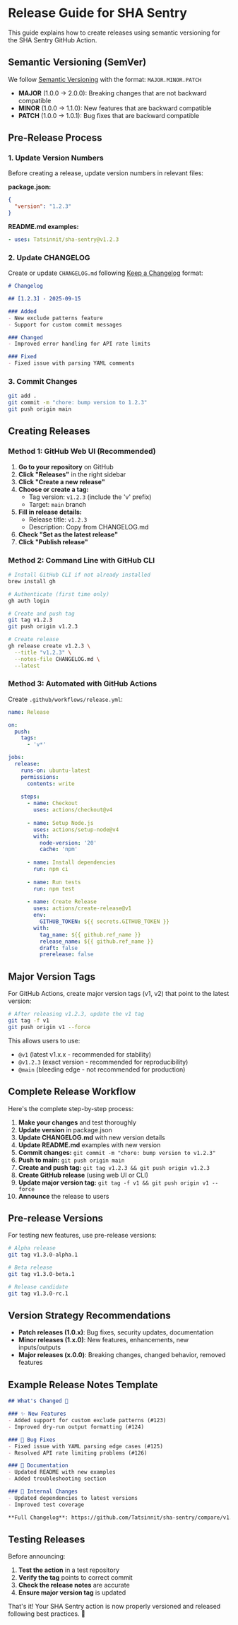 # Release Guide for SHA Sentry

This guide explains how to create releases using semantic versioning for the SHA Sentry GitHub Action.

## Semantic Versioning (SemVer)

We follow [Semantic Versioning](https://semver.org/) with the format: `MAJOR.MINOR.PATCH`

- **MAJOR** (1.0.0 → 2.0.0): Breaking changes that are not backward compatible
- **MINOR** (1.0.0 → 1.1.0): New features that are backward compatible  
- **PATCH** (1.0.0 → 1.0.1): Bug fixes that are backward compatible

## Pre-Release Process

### 1. Update Version Numbers

Before creating a release, update version numbers in relevant files:

**package.json:**
```json
{
  "version": "1.2.3"
}
```

**README.md examples:**
```yaml
- uses: Tatsinnit/sha-sentry@v1.2.3
```

### 2. Update CHANGELOG

Create or update `CHANGELOG.md` following [Keep a Changelog](https://keepachangelog.com/) format:

```markdown
# Changelog

## [1.2.3] - 2025-09-15

### Added
- New exclude patterns feature
- Support for custom commit messages

### Changed  
- Improved error handling for API rate limits

### Fixed
- Fixed issue with parsing YAML comments
```

### 3. Commit Changes

```bash
git add .
git commit -m "chore: bump version to 1.2.3"
git push origin main
```

## Creating Releases

### Method 1: GitHub Web UI (Recommended)

1. **Go to your repository** on GitHub
2. **Click "Releases"** in the right sidebar
3. **Click "Create a new release"**
4. **Choose or create a tag:**
   - Tag version: `v1.2.3` (include the 'v' prefix)
   - Target: `main` branch
5. **Fill in release details:**
   - Release title: `v1.2.3`
   - Description: Copy from CHANGELOG.md
6. **Check "Set as the latest release"**
7. **Click "Publish release"**

### Method 2: Command Line with GitHub CLI

```bash
# Install GitHub CLI if not already installed
brew install gh

# Authenticate (first time only)
gh auth login

# Create and push tag
git tag v1.2.3
git push origin v1.2.3

# Create release
gh release create v1.2.3 \
  --title "v1.2.3" \
  --notes-file CHANGELOG.md \
  --latest
```

### Method 3: Automated with GitHub Actions

Create `.github/workflows/release.yml`:

```yaml
name: Release

on:
  push:
    tags:
      - 'v*'

jobs:
  release:
    runs-on: ubuntu-latest
    permissions:
      contents: write
    
    steps:
      - name: Checkout
        uses: actions/checkout@v4
      
      - name: Setup Node.js
        uses: actions/setup-node@v4
        with:
          node-version: '20'
          cache: 'npm'
      
      - name: Install dependencies
        run: npm ci
      
      - name: Run tests
        run: npm test
      
      - name: Create Release
        uses: actions/create-release@v1
        env:
          GITHUB_TOKEN: ${{ secrets.GITHUB_TOKEN }}
        with:
          tag_name: ${{ github.ref_name }}
          release_name: ${{ github.ref_name }}
          draft: false
          prerelease: false
```

## Major Version Tags

For GitHub Actions, create major version tags (v1, v2) that point to the latest version:

```bash
# After releasing v1.2.3, update the v1 tag
git tag -f v1
git push origin v1 --force
```

This allows users to use:
- `@v1` (latest v1.x.x - recommended for stability)
- `@v1.2.3` (exact version - recommended for reproducibility)
- `@main` (bleeding edge - not recommended for production)

## Complete Release Workflow

Here's the complete step-by-step process:

1. **Make your changes** and test thoroughly
2. **Update version** in package.json
3. **Update CHANGELOG.md** with new version details
4. **Update README.md** examples with new version
5. **Commit changes:** `git commit -m "chore: bump version to v1.2.3"`
6. **Push to main:** `git push origin main`
7. **Create and push tag:** `git tag v1.2.3 && git push origin v1.2.3`
8. **Create GitHub release** (using web UI or CLI)
9. **Update major version tag:** `git tag -f v1 && git push origin v1 --force`
10. **Announce** the release to users

## Pre-release Versions

For testing new features, use pre-release versions:

```bash
# Alpha release
git tag v1.3.0-alpha.1

# Beta release  
git tag v1.3.0-beta.1

# Release candidate
git tag v1.3.0-rc.1
```

## Version Strategy Recommendations

- **Patch releases (1.0.x)**: Bug fixes, security updates, documentation
- **Minor releases (1.x.0)**: New features, enhancements, new inputs/outputs
- **Major releases (x.0.0)**: Breaking changes, changed behavior, removed features

## Example Release Notes Template

```markdown
## What's Changed 🚀

### ✨ New Features
- Added support for custom exclude patterns (#123)
- Improved dry-run output formatting (#124)

### 🐛 Bug Fixes  
- Fixed issue with YAML parsing edge cases (#125)
- Resolved API rate limiting problems (#126)

### 📖 Documentation
- Updated README with new examples
- Added troubleshooting section

### 🔧 Internal Changes
- Updated dependencies to latest versions
- Improved test coverage

**Full Changelog**: https://github.com/Tatsinnit/sha-sentry/compare/v1.1.0...v1.2.0
```

## Testing Releases

Before announcing:

1. **Test the action** in a test repository
2. **Verify the tag** points to correct commit
3. **Check the release notes** are accurate
4. **Ensure major version tag** is updated

That's it! Your SHA Sentry action is now properly versioned and released following best practices. 🎉